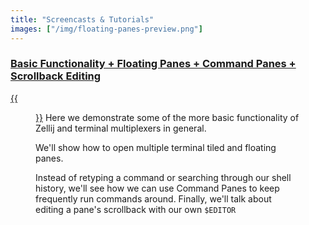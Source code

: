 ```yaml
---
title: "Screencasts & Tutorials"
images: ["/img/floating-panes-preview.png"]
---
```


### [Basic Functionality + Floating Panes + Command Panes + Scrollback Editing](/tutorials/basic-functionality)
[{{<figure src="/img/tutorial-1-preview.png" class="center" style="max-width 995px;">}}](/tutorials/basic-functionality)
Here we demonstrate some of the more basic functionality of Zellij and terminal multiplexers in general.

We'll show how to open multiple terminal tiled and floating panes.

Instead of retyping a command or searching through our shell history, we'll see how we can use Command Panes to keep frequently run commands around.
Finally, we'll talk about editing a pane's scrollback with our own `$EDITOR`
